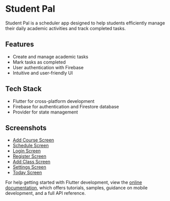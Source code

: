 # Student Pal

Student Pal is a scheduler app designed to help students efficiently manage their daily academic activities and track
completed tasks.

## Features

- Create and manage academic tasks
- Mark tasks as completed
- User authentication with Firebase
- Intuitive and user-friendly UI

## Tech Stack

- Flutter for cross-platform development
- Firebase for authentication and Firestore database
- Provider for state management

## Screenshots

- [Add Course Screen](https://drive.google.com/file/d/1KqFHXw51xwXTNsnN8-5zC-9R2WP8BcCd/view?usp=drive_link)
- [Schedule Screen](https://drive.google.com/file/d/1Zp-i6m6JjnyOF7shNtromnOff2VM-Xds/view?usp=drive_link)
- [Login Screen](https://drive.google.com/file/d/11TO5PukWl-7mQUbDrLX-9hE4jxgaELgK/view?usp=sharing)
- [Register Screen](https://drive.google.com/file/d/1b1klSmwIpOa6_hwkopiscqWOtTmqQivP/view?usp=sharing)
- [Add Class Screen](https://drive.google.com/file/d/1oZjqSD1c2_iw3FVOHfLqe7Zww0RrYLNe/view?usp=sharing)
- [Settings Screen](https://drive.google.com/file/d/1uoDHK_3-HyEwe33JvDjm6gzuNMHb5KMj/view?usp=sharing)
- [Today Screen](https://drive.google.com/file/d/1GXpgTihz7zyRXQclSnK2yicpWm7D7LfV/view?usp=drive_link)

For help getting started with Flutter development, view the
[online documentation](https://docs.flutter.dev/), which offers tutorials,
samples, guidance on mobile development, and a full API reference.
